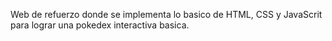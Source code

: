 Web de refuerzo donde se implementa lo basico de HTML, CSS y JavaScrit para lograr una pokedex interactiva basica.
